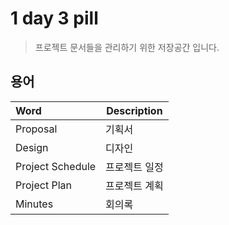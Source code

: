 # 1 day 3 pill

> 프로젝트 문서들을 관리하기 위한 저장공간 입니다.

## 용어

|Word|Description|
|:---|---|
|Proposal|기획서|
|Design|디자인|
|Project Schedule|프로젝트 일정|
|Project Plan|프로젝트 계획|
|Minutes|회의록|
